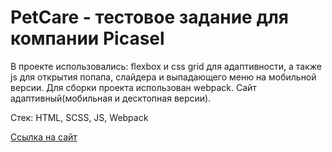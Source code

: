 # PetCare - тестовое задание для компании Picasel

В проекте использовались: flexbox и css grid для адаптивности, а также js для открытия попапа, слайдера и выпадающего меню на мобильной версии. Для сборки проекта использован webpack. Сайт адаптивный(мобильная и десктопная версии).

Стек: HTML, SCSS, JS, Webpack

[Ссылка на сайт](petcare-kmaulitova.netlify.app)
